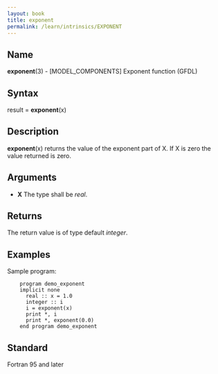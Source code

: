 ```yaml
---
layout: book
title: exponent
permalink: /learn/intrinsics/EXPONENT
---
```

## __Name__

__exponent__(3) - \[MODEL\_COMPONENTS\] Exponent function
(GFDL)

## __Syntax__

result = __exponent__(x)

## __Description__

__exponent__(x) returns the value of the exponent part of X. If X is
zero the value returned is zero.

## __Arguments__

  - __X__
    The type shall be _real_.

## __Returns__

The return value is of type default _integer_.

## __Examples__

Sample program:

```
    program demo_exponent
    implicit none
      real :: x = 1.0
      integer :: i
      i = exponent(x)
      print *, i
      print *, exponent(0.0)
    end program demo_exponent
```

## __Standard__

Fortran 95 and later
